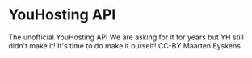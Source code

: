 YouHosting API
==============
The unofficial YouHosting API
We are asking for it for years but YH still didn't make it!
It's time to do make it ourself!
CC-BY Maarten Eyskens
